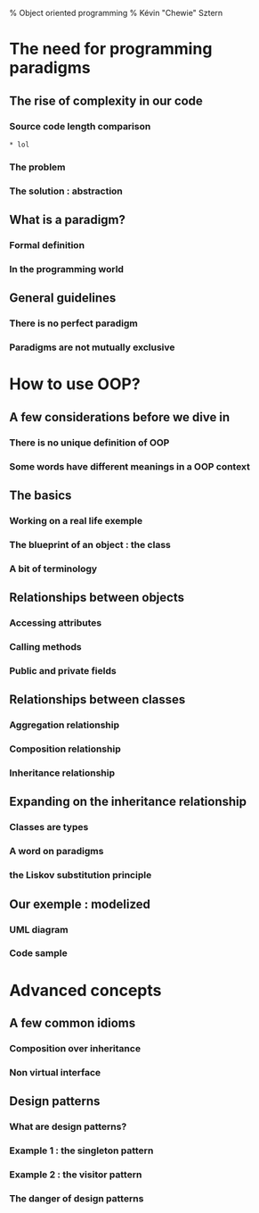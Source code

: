 % Object oriented programming
% Kévin "Chewie" Sztern

# The need for programming paradigms

## The rise of complexity in our code

### Source code length comparison

    * lol

### The problem

### The solution : abstraction

## What is a paradigm?

### Formal definition

### In the programming world

## General guidelines

### There is no perfect paradigm

### Paradigms are not mutually exclusive

# How to use OOP?

## A few considerations before we dive in

### There is no unique definition of OOP

### Some words have different meanings in a OOP context

## The basics

### Working on a real life exemple

### The blueprint of an object : the class

### A bit of terminology

## Relationships between objects

### Accessing attributes

### Calling methods

### Public and private fields

## Relationships between classes

### Aggregation relationship

### Composition relationship

### Inheritance relationship

## Expanding on the inheritance relationship

### Classes are types

### A word on paradigms

### the Liskov substitution principle

## Our exemple : modelized

### UML diagram

### Code sample

# Advanced concepts

## A few common idioms

### Composition over inheritance

### Non virtual interface

## Design patterns

### What are design patterns?

### Example 1 : the singleton pattern

### Example 2 : the visitor pattern

### The danger of design patterns
